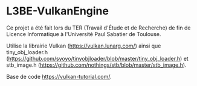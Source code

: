 # L3BE-VulkanEngine

Ce projet a été fait lors du TER (Travail d'Étude et de Recherche) de fin de Licence Informatique à l'Université Paul Sabatier de Toulouse.

Utilise la librairie Vulkan (https://vulkan.lunarg.com/) ainsi que tiny_obj_loader.h (https://github.com/syoyo/tinyobjloader/blob/master/tiny_obj_loader.h) et stb_image.h (https://github.com/nothings/stb/blob/master/stb_image.h).

Base de code https://vulkan-tutorial.com/.
